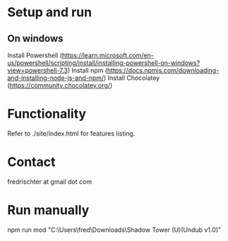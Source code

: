 # Setup and run

## On windows

Install Powershell (https://learn.microsoft.com/en-us/powershell/scripting/install/installing-powershell-on-windows?view=powershell-7.3)
Install npm (https://docs.npmjs.com/downloading-and-installing-node-js-and-npm/)
Install Chocolatey (https://community.chocolatey.org/)

# Functionality

Refer to ./site/index.html for features listing.

# Contact

fredrischter at gmail dot com

# Run manually

npm run mod "C:\Users\fred\Downloads\Shadow Tower (U)(Undub v1.0)"

